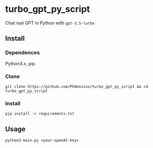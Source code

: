 # turbo_gpt_py_script

Chat real GPT in Python with `gpt-3.5-turbo`

## Install

### Dependences

Python3.x, pip

### Clone

`git clone https://github.com/Ph0enixxx/turbo_gpt_py_script && cd turbo_gpt_py_script`

### Install

`pip install -r requirements.txt`

## Usage

`python3 main.py <your-openAI-key>`
